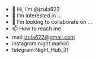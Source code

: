 - 👋 Hi, I’m @jzula622
- 👀 I’m interested in ...
- 💞️ I’m looking to collaborate on ...
- 📫 How to reach me 
- mail:jzula622@gmail.com
- instagram:night.marka1
- telegram:Night_Hub_31
